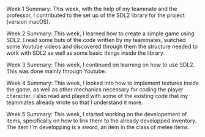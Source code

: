Week 1 Summary: 
This week, with the help of my teammate and the professor, I contributed to the set up of the SDL2 library for the project (version macOS). 

Week 2 Summary: 
This week, I learned how to create a simple game using SDL2. I read some buts of the code written by my teammates, watched some Youtube videos and discovered through them the structure needed to work with SDL2 as well as some basic things inside the library. 

Week 3 Summary: 
This week, I continued on learning on how to use SDL2. This was done mainly through Youtube. 

Week 4 Summary:
This week, I looked into how to implement textures inside the game, as well as other mechanics necessary for coding the player character. I also read and played with some of the existing code that my teammates already wrote so that I understand it more. 

Week 5 Summary: 
This week, I started working on the developement of items, specifically on how to link them to the already developped inventory. The item I'm developping is a sword, an item in the class of melee items.
